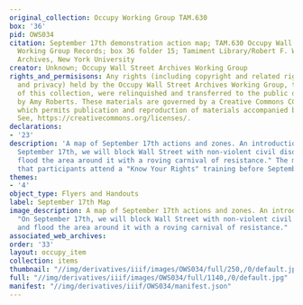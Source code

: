 ```yaml
---
original_collection: Occupy Working Group TAM.630
box: '36'
pid: OWS034
citation: September 17th demonstration action map; TAM.630 Occupy Wall Street Archives
  Working Group Records; box 36 folder 15; Tamiment Library/Robert F. Wagner Labor
  Archives, New York University
creator: Unknown; Occupy Wall Street Archives Working Group
rights_and_permisisons: Any rights (including copyright and related rights to publicity
  and privacy) held by the Occupy Wall Street Archives Working Group, the creator
  of this collection, were relinquished and transferred to the public domain in 2013
  by Amy Roberts. These materials are governed by a Creative Commons CC0 license,
  which permits publication and reproduction of materials accompanied by full attribution.
  See, https://creativecommons.org/licenses/.
declarations:
- '23'
description: 'A map of September 17th actions and zones. An introduction reads, "On
  September 17th, we will block Wall Street with non-violent civil disobedience and
  flood the area around it with a roving carnival of resistance." The map also recommends
  that participants attend a "Know Your Rights" training before September 17th. '
themes:
- '4'
object_type: Flyers and Handouts
label: September 17th Map
image_description: A map of September 17th actions and zones. An introduction reads,
  "On September 17th, we will block Wall Street with non-violent civil disobedience
  and flood the area around it with a roving carnival of resistance."
associated_web_archives:
order: '33'
layout: occupy_item
collection: items
thumbnail: "//img/derivatives/iiif/images/OWS034/full/250,/0/default.jpg"
full: "//img/derivatives/iiif/images/OWS034/full/1140,/0/default.jpg"
manifest: "//img/derivatives/iiif/OWS034/manifest.json"
---
```

